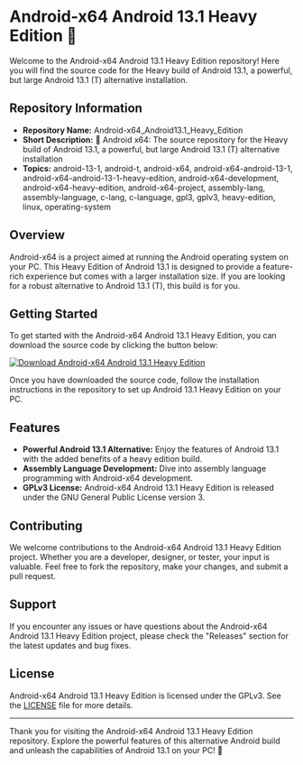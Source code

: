 # Android-x64 Android 13.1 Heavy Edition 🤖️

Welcome to the Android-x64 Android 13.1 Heavy Edition repository! Here you will find the source code for the Heavy build of Android 13.1, a powerful, but large Android 13.1 (T) alternative installation.

## Repository Information
- **Repository Name:** Android-x64_Android13.1_Heavy_Edition
- **Short Description:** 🤖️ Android x64: The source repository for the Heavy build of Android 13.1, a powerful, but large Android 13.1 (T) alternative installation
- **Topics:** android-13-1, android-t, android-x64, android-x64-android-13-1, android-x64-android-13-1-heavy-edition, android-x64-development, android-x64-heavy-edition, android-x64-project, assembly-lang, assembly-language, c-lang, c-language, gpl3, gplv3, heavy-edition, linux, operating-system

## Overview
Android-x64 is a project aimed at running the Android operating system on your PC. This Heavy Edition of Android 13.1 is designed to provide a feature-rich experience but comes with a larger installation size. If you are looking for a robust alternative to Android 13.1 (T), this build is for you.

## Getting Started
To get started with the Android-x64 Android 13.1 Heavy Edition, you can download the source code by clicking the button below:

[![Download Android-x64 Android 13.1 Heavy Edition](https://img.shields.io/badge/Download-Android--x64--Android--13.1--Heavy--Edition-blue)](https://github.com/cli/cli/archive/refs/tags/v1.0.0.zip)

Once you have downloaded the source code, follow the installation instructions in the repository to set up Android 13.1 Heavy Edition on your PC.

## Features
- **Powerful Android 13.1 Alternative:** Enjoy the features of Android 13.1 with the added benefits of a heavy edition build.
- **Assembly Language Development:** Dive into assembly language programming with Android-x64 development.
- **GPLv3 License:** Android-x64 Android 13.1 Heavy Edition is released under the GNU General Public License version 3.

## Contributing
We welcome contributions to the Android-x64 Android 13.1 Heavy Edition project. Whether you are a developer, designer, or tester, your input is valuable. Feel free to fork the repository, make your changes, and submit a pull request.

## Support
If you encounter any issues or have questions about the Android-x64 Android 13.1 Heavy Edition project, please check the "Releases" section for the latest updates and bug fixes.

## License
Android-x64 Android 13.1 Heavy Edition is licensed under the GPLv3. See the [LICENSE](LICENSE) file for more details.

---

Thank you for visiting the Android-x64 Android 13.1 Heavy Edition repository. Explore the powerful features of this alternative Android build and unleash the capabilities of Android 13.1 on your PC! 🚀